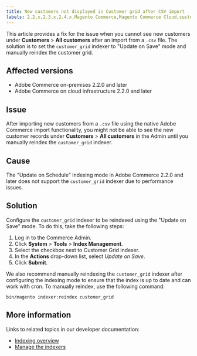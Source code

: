 ```yaml
---
title: New customers not displayed in Customer grid after CSV import
labels: 2.2.x,2.3.x,2.4.x,Magento Commerce,Magento Commerce Cloud,customers,import,troubleshooting,Adobe Commerce,cloud infrastructure,on-premises
---
```


This article provides a fix for the issue when you cannot see new customers under **Customers** > **All customers** after an import from a `.csv` file. The solution is to set the `customer_grid` indexer to "Update on Save" mode and manually reindex the customer grid.

## Affected versions

* Adobe Commerce on-premises 2.2.0 and later
* Adobe Commerce on cloud infrastructure 2.2.0 and later

## Issue

After importing new customers from a `.csv` file using the native Adobe Commerce import functionality, you might not be able to see the new customer records under **Customers** > **All customers** in the Admin until you manually reindex the `customer_grid` indexer.

## Cause

The "Update on Schedule" indexing mode in Adobe Commerce 2.2.0 and later does not support the `customer_grid` indexer due to performance issues.

## Solution

Configure the `customer_grid` indexer to be reindexed using the "Update on Save" mode. To do this, take the following steps:

1. Log in to the Commerce Admin.
1. Click **System** > **Tools** > **Index Management**.
1. Select the checkbox next to Customer Grid indexer.
1. In the **Actions** drop-down list, select *Update on Save*.
1. Click **Submit**.

We also recommend manually reindexing the `customer_grid` indexer after configuring the indexing mode to ensure that the index is up to date and can work with cron. To manually reindex, use the following command:

 `bin/magento indexer:reindex customer_grid`

## More information

Links to related topics in our developer documentation:

* [Indexing overview](https://devdocs.magento.com/guides/v2.3/extension-dev-guide/indexing.html)
* [Manage the indexers](https://devdocs.magento.com/guides/v2.3/config-guide/cli/config-cli-subcommands-index.html)
